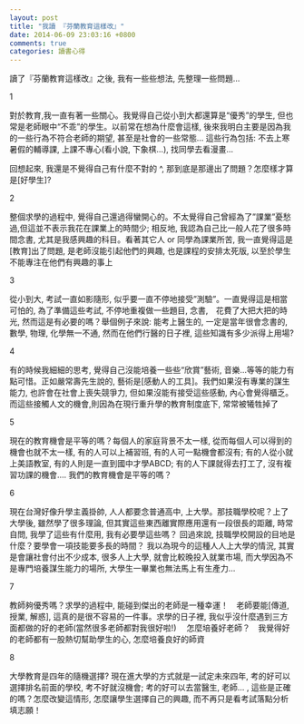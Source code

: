 ```yaml
---
layout: post
title: "我讀 『芬蘭教育這樣改』"
date: 2014-06-09 23:03:16 +0800
comments: true
categories: 讀書心得
---
```



讀了『芬蘭教育這樣改』之後, 我有一些些想法, 先整理一些問題…

1

對於教育,我一直有著一些關心。我覺得自己從小到大都還算是“優秀”的學生, 但也常是老師眼中“不乖”的學生。以前常在想為什麼會這樣, 後來我明白主要是因為我的一些行為不符合老師的期望, 甚至是社會的一些常態… 這些行為包括: 不去上寒暑假的輔導課, 上課不專心(看小說, 下象棋…), 找同學去看漫畫…

回想起來, 我還是不覺得自己有什麼不對的 ^, 那到底是那邊出了問題？怎麼樣才算是[好學生]?

2

整個求學的過程中, 覺得自己還過得蠻開心的。不太覺得自己曾經為了”課業”憂愁過,但這並不表示我花在課業上的時間少; 相反地, 我認為自己比一般人花了很多時間念書, 尤其是我感興趣的科目。看著其它人 or 同學為課業所苦, 我一直覺得這是[教育]出了問題, 是老師沒能引起他們的興趣, 也是課程的安排太死版, 以至於學生不能專注在他們有興趣的事上

3

從小到大, 考試一直如影隨形, 似乎要一直不停地接受”測驗”。一直覺得這是相當可怕的, 為了準備這些考試, 不停地重複做一些題目, 念書,　花費了大把大把的時光, 然而這是有必要的嗎？舉個例子來說: 能考上醫生的, 一定是當年很會念書的, 數學, 物理, 化學無一不通, 然而在他們行醫的日子裡, 這些知識有多少派得上用場?

4

有的時候我細細的思考, 覺得自己沒能培養一些些“欣賞”藝術, 音樂…等等的能力有點可惜。正如嚴常壽先生說的, 藝術是[感動人的工具]。我們如果沒有專業的謀生能力, 也許會在社會上喪失競爭力, 但如果沒能有接受這些感動, 內心會覺得櫃乏。而這些接觸人文的機會,則因為在現行重升學的教育制度底下, 常常被犧牲掉了

5

現在的教育機會是平等的嗎？每個人的家庭背景不太一樣, 從而每個人可以得到的機會也就不太一樣, 有的人可以上補習班, 有的人可一點機會都沒有; 有的人從小就上美語教室, 有的人則是一直到國中才學ABCD; 有的人下課就得去打工了, 沒有複習功課的機會…. 我們的教育機會是平等的嗎？

6

現在台灣好像升學主義掛帥, 人人都要念普通高中, 上大學。那技職學校呢？上了大學後, 雖然學了很多理論, 但其實這些東西離實際應用還有一段很長的距離, 時常自問, 我學了這些有什麼用, 我有必要學這些嗎？ 回過來說, 技職學校開設的目地是什麼？要學會一項技能要多長的時間？ 我以為現今的這種人人上大學的情況, 其實是會讓社會付出不少成本, 很多人上大學, 就會比較晚投入就業市場, 而大學因為不是專門培養謀生能力的場所, 大學生一畢業也無法馬上有生產力…

7

教師夠優秀嗎？求學的過程中, 能碰到傑出的老師是一種幸運！　老師要能[傳道, 授業, 解惑], 這真的是很不容易的一件事。求學的日子裡, 我似乎沒什麼遇到三方面都做的好的老師(當然很多老師都對我很好啦!)　 怎麼培養好老師？　我覺得好的老師都有一股熱切幫助學生的心, 怎麼培養良好的師資

8

大學教育是四年的隨機選擇? 現在進大學的方式就是一試定未來四年, 考的好可以選擇排名前面的學校, 考不好就沒機會; 考的好可以去當醫生, 老師… , 這些是正確的嗎？怎麼改變這情形, 怎麼讓學生選擇自己的興趣, 而不再只是看考試落點分析填志願！